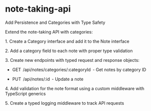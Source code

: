 # note-taking-api
Add Persistence and Categories with Type Safety

Extend the note-taking API with categories:

1.⁠ ⁠Create a Category interface and add it to the Note interface

2.⁠ ⁠Add a category field to each note with proper type validation

3.⁠ ⁠Create new endpoints with typed request and response objects:

  - GET ⁠ /api/notes/categories/:categoryId ⁠ - Get notes by category ID

  - PUT ⁠ /api/notes/:id ⁠ - Update a note

4.⁠ ⁠Add validation for the note format using a custom middleware with TypeScript generics

5.⁠ ⁠Create a typed logging middleware to track API requests